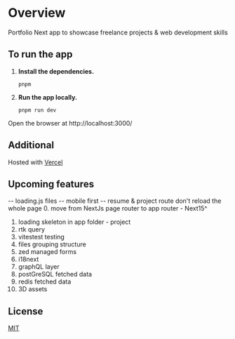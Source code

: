 # Overview
Portfolio Next app to showcase freelance projects & web development skills

## To run the app

1.  **Install the dependencies.**
    ```shell
    pnpm
    ```

2.  **Run the app locally.**
    ```shell
    pnpm run dev
    ```
Open the browser at http://localhost:3000/

## Additional
Hosted with [Vercel](https://vercel.com/)

## Upcoming features
-- loading.js files
-- mobile first
-- resume & project route don't reload the whole page
0. move from NextJs page router to app router - Next15^
1. loading skeleton in app folder - project
2. rtk query
3. vitestest testing
4. files grouping structure
5. zed managed forms
6. i18next
7. graphQL layer
8. postGreSQL fetched data
9. redis fetched data
10. 3D assets

## License

[MIT](https://choosealicense.com/licenses/mit/)
